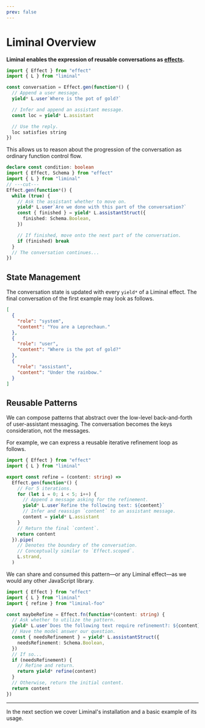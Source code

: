 ```yaml
---
prev: false
---
```


# Liminal Overview <Badge type="warning" text="beta" />

**Liminal enables the expression of reusable conversations as
[effects](/effects.md).**

```ts twoslash
import { Effect } from "effect"
import { L } from "liminal"

const conversation = Effect.gen(function*() {
  // Append a user message.
  yield* L.user`Where is the pot of gold?`

  // Infer and append an assistant message.
  const loc = yield* L.assistant

  // Use the reply.
  loc satisfies string
})
```

This allows us to reason about the progression of the conversation as ordinary
function control flow.

```ts twoslash
declare const condition: boolean
import { Effect, Schema } from "effect"
import { L } from "liminal"
// ---cut---
Effect.gen(function*() {
  while (true) {
    // Ask the assistant whether to move on.
    yield* L.user`Are we done with this part of the conversation?`
    const { finished } = yield* L.assistantStruct({
      finished: Schema.Boolean,
    })

    // If finished, move onto the next part of the conversation.
    if (finished) break
  }
  // The conversation continues...
})
```

## State Management

The conversation state is updated with every `yield*` of a Liminal effect. The
final conversation of the first example may look as follows.

```json
[
  {
    "role": "system",
    "content": "You are a Leprechaun."
  },
  {
    "role": "user",
    "content": "Where is the pot of gold?"
  },
  {
    "role": "assistant",
    "content": "Under the rainbow."
  }
]
```

## Reusable Patterns

We can compose patterns that abstract over the low-level back-and-forth of
user-assistant messaging. The conversation becomes the keys consideration, not
the messages.

For example, we can express a reusable iterative refinement loop as follows.

```ts twoslash
import { Effect } from "effect"
import { L } from "liminal"

export const refine = (content: string) =>
  Effect.gen(function*() {
    // For 5 iterations.
    for (let i = 0; i < 5; i++) {
      // Append a message asking for the refinement.
      yield* L.user`Refine the following text: ${content}`
      // Infer and reassign `content` to an assistant message.
      content = yield* L.assistant
    }
    // Return the final `content`.
    return content
  }).pipe(
    // Denotes the boundary of the conversation.
    // Conceptually similar to `Effect.scoped`.
    L.strand,
  )
```

We can share and consumed this pattern––or any Liminal effect––as we would any
other JavaScript library.

```ts {3,15}
import { Effect } from "effect"
import { L } from "liminal"
import { refine } from "liminal-foo"

const maybeRefine = Effect.fn(function*(content: string) {
  // Ask whether to utilize the pattern.
  yield* L.user`Does the following text require refinement?: ${content}`
  // Have the model answer our question.
  const { needsRefinement } = yield* L.assistantStruct({
    needsRefinement: Schema.Boolean,
  })
  // If so...
  if (needsRefinement) {
    // Refine and return.
    return yield* refine(content)
  }
  // Otherwise, return the initial content.
  return content
})
```

---

In the next section we cover Liminal's installation and a basic example of its
usage.
